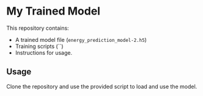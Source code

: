 # My Trained Model
This repository contains:
- A trained model file (`energy_prediction_model-2.h5`)
- Training scripts (``)
- Instructions for usage.

## Usage
Clone the repository and use the provided script to load and use the model.
